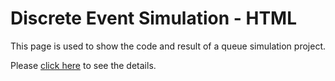 # Discrete Event Simulation - HTML

This page is used to show the code and result of a queue simulation project.  

Please [click here](https://ywcodey.github.io/discrete-event-simulation-html/) to see the details.  
